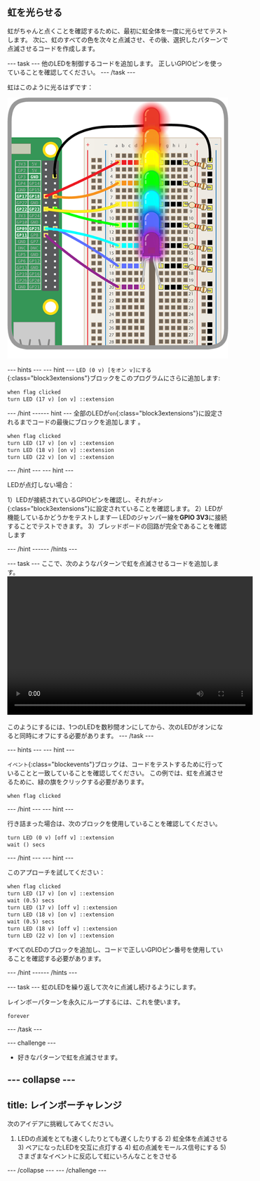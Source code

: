 ## 虹を光らせる

虹がちゃんと点くことを確認するために、最初に虹全体を一度に光らせてテストします。 次に、虹のすべての色を次々と点滅させ、その後、選択したパターンで点滅させるコードを作成します。

--- task --- 他のLEDを制御するコードを追加します。 正しいGPIOピンを使っていることを確認してください。 --- /task ---

虹はこのように光るはずです：

![虹の点灯](images/rainbowlit.png)

--- hints ---
--- hint ---
`LED (0 v) [をオン v]にする`{:class="block3extensions"}ブロックをこのプログラムにさらに追加します:

```blocks3
when flag clicked
turn LED (17 v) [on v] ::extension
```

--- /hint ------ hint ---
全部のLEDが`on`{:class="block3extensions"}に設定されるまでコードの最後にブロックを追加します 。

```blocks3
when flag clicked
turn LED (17 v) [on v] ::extension
turn LED (18 v) [on v] ::extension
turn LED (22 v) [on v] ::extension
```

--- /hint --- --- hint ---

LEDが点灯しない場合：

1）LEDが接続されているGPIOピンを確認し、それが`オン` {:class="block3extensions"}に設定されていることを確認します。 2）LEDが機能しているかどうかをテストします— LEDのジャンパー線を**GPIO 3V3**に接続することでテストできます。 3）ブレッドボードの回路が完全であることを確認します

--- /hint ------ /hints ---

--- task --- ここで、次のようなパターンで虹を点滅させるコードを追加します。
<video width="560" height="315" controls> <source src="resources/Scratch-GPIO-Pathways-5.mp4" type="video/mp4"> お使いのブラウザはビデオタグをサポートしていません。FirefoxまたはChromeをお試しください. </video> 

このようにするには、1つのLEDを数秒間オンにしてから、次のLEDがオンになると同時にオフにする必要があります。 --- /task ---

--- hints ---
 --- hint ---

`イベント`{:class="blockevents"}ブロックは、コードをテストするために行っていることと一致していることを確認してください。 この例では、虹を点滅させるために、緑の旗をクリックする必要があります。

```blocks3
when flag clicked
```

--- /hint --- --- hint ---

行き詰まった場合は、次のブロックを使用していることを確認してください。

```blocks3
turn LED (0 v) [off v] ::extension
wait () secs
```

--- /hint --- --- hint ---

このアプローチを試してください：

```blocks3
when flag clicked
turn LED (17 v) [on v] ::extension
wait (0.5) secs
turn LED (17 v) [off v] ::extension
turn LED (18 v) [on v] ::extension
wait (0.5) secs
turn LED (18 v) [off v] ::extension
turn LED (22 v) [on v] ::extension
```

すべてのLEDのブロックを追加し、コードで正しいGPIOピン番号を使用していることを確認する必要があります。

--- /hint ------ /hints ---

--- task --- 虹のLEDを繰り返して次々に点滅し続けるようにします。

レインボーパターンを永久にループするには、これを使います。

```blocks3
forever
```

--- /task ---

--- challenge ---

+ 好きなパターンで虹を点滅させます。

--- collapse ---
---
title: レインボーチャレンジ
---

次のアイデアに挑戦してみてください。

1) LEDの点滅をとても速くしたりとても遅くしたりする 2) 虹全体を点滅させる 3) ペアになったLEDを交互に点灯する 4) 虹の点滅をモールス信号にする 5) さまざまなイベントに反応して虹にいろんなことをさせる

--- /collapse --- --- /challenge ---